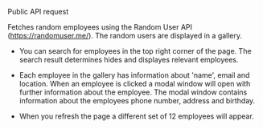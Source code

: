 Public API request

Fetches random employees using the Random User API (https://randomuser.me/). The random users are displayed in a gallery.

- You can search for employees in the top right corner of the page. The search result determines hides and displayes relevant employees.

- Each employee in the gallery has information about 'name', email and location. When an employee is clicked a modal window will open with further information about the employee. The modal window contains information about the employees phone number, address and birthday.

- When you refresh the page a different set of 12 employees will appear.
